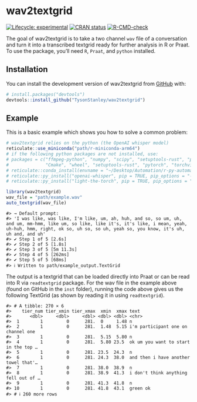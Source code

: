 
<!-- README.md is generated from README.Rmd. Please edit that file -->

# wav2textgrid

<!-- badges: start -->

[![Lifecycle:
experimental](https://img.shields.io/badge/lifecycle-experimental-orange.svg)](https://lifecycle.r-lib.org/articles/stages.html#experimental)
[![CRAN
status](https://www.r-pkg.org/badges/version/wav2textgrid)](https://CRAN.R-project.org/package=wav2textgrid)
[![R-CMD-check](https://github.com/TysonStanley/wav2textgrid/actions/workflows/R-CMD-check.yaml/badge.svg)](https://github.com/TysonStanley/wav2textgrid/actions/workflows/R-CMD-check.yaml)
<!-- badges: end -->

The goal of wav2textgrid is to take a two channel `wav` file of a
conversation and turn it into a transcribed textgrid ready for further
analysis in R or Praat. To use the package, you’ll need `R`, `Praat`,
and `python` installed.

## Installation

You can install the development version of wav2textgrid from
[GitHub](https://github.com/) with:

``` r
# install.packages("devtools")
devtools::install_github("TysonStanley/wav2textgrid")
```

## Example

This is a basic example which shows you how to solve a common problem:

``` r
# wav2textgrid relies on the python (the OpenAI whisper model)
reticulate::use_miniconda("path/r-miniconda-arm64")
# if the following python packages are not installed, use:
# packages = c("ffmpeg-python", "numpy", "scipy", "setuptools-rust", "pydub", "llvmlite", "librosa", "numba",
#              "Cmake", "wheel", "setuptools-rust", "pytorch", "torchvision")
# reticulate::conda_install(envname = "~/Desktop/Automation/r-py-automate", packages = packages)
# reticulate::py_install("openai-whisper", pip = TRUE, pip_options = "-U")
# reticulate::py_install("light-the-torch", pip = TRUE, pip_options = "-U")

library(wav2textgrid)
wav_file = "path/example.wav"
auto_textgrid(wav_file)
```

    #> → Default prompt:
    #> 'I was like, was like, I'm like, um, ah, huh, and so, so um, uh, and um, mm-hmm, like um, so like, like it's, it's like, i mean, yeah, uh-huh, hmm, right, ok so, uh so, so uh, yeah so, you know, it's uh, uh and, and uh'
    #> ✔ Step 1 of 5 [2.6s]
    #> ✔ Step 2 of 5 [1.8s]
    #> ✔ Step 3 of 5 [5m 11.3s]                                                
    #> ✔ Step 4 of 5 [262ms]
    #> ✔ Step 5 of 5 [68ms]
    #> ℹ Written to path/example_output.TextGrid

The output is a textgrid that can be loaded directly into Praat or can
be read into R via `readtextgrid` package. For the wav file in the
example above (found on GitHub in the `inst` folder), running the code
above gives us the following TextGrid (as shown by reading it in using
`readtextgrid`).

    #> # A tibble: 270 × 6
    #>    tier_num tier_xmin tier_xmax  xmin  xmax text                                
    #>       <dbl>     <dbl>     <dbl> <dbl> <dbl> <chr>                               
    #>  1        1         0      281.  0     1.48 n                                   
    #>  2        1         0      281.  1.48  5.15 i'm participant one on channel one  
    #>  3        1         0      281.  5.15  5.80 n                                   
    #>  4        1         0      281.  5.80 23.5  ok um you want to start in the top …
    #>  5        1         0      281. 23.5  24.3  n                                   
    #>  6        1         0      281. 24.3  38.0  and then i have another towel that'…
    #>  7        1         0      281. 38.0  38.9  n                                   
    #>  8        1         0      281. 38.9  41.3  i don't think anything fell out of …
    #>  9        1         0      281. 41.3  41.8  n                                   
    #> 10        1         0      281. 41.8  43.1  green ok                            
    #> # ℹ 260 more rows
